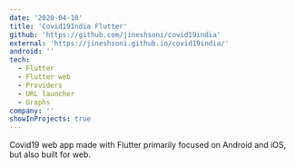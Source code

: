 ```yaml
---
date: '2020-04-10'
title: 'Covid19India Flutter'
github: 'https://github.com/jineshsoni/covid19india'
external: 'https://jineshsoni.github.io/covid19india/'
android: ''
tech:
  - Flutter
  - Flutter web
  - Providers
  - URL launcher
  - Graphs
company: ''
showInProjects: true
---
```


Covid19 web app made with Flutter primarily focused on Android and iOS, but also built for web.

